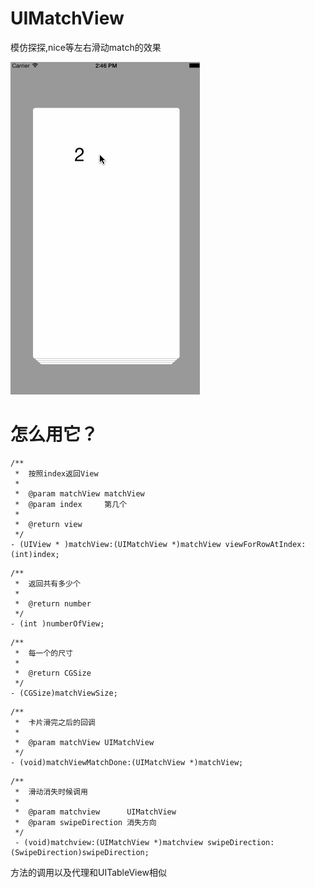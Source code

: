 # UIMatchView
模仿探探,nice等左右滑动match的效果

![image](https://raw.githubusercontent.com/fanrr/UIMatchView/master/MatchView/Untitled.gif)


# 怎么用它？
```object-c
/**
 *  按照index返回View
 *
 *  @param matchView matchView
 *  @param index     第几个
 *
 *  @return view
 */
- (UIView * )matchView:(UIMatchView *)matchView viewForRowAtIndex:(int)index;
```
```object-c
/**
 *  返回共有多少个
 *
 *  @return number
 */
- (int )numberOfView;
```
```object-c
/**
 *  每一个的尺寸
 *
 *  @return CGSize
 */
- (CGSize)matchViewSize;
```
```object-c
/**
 *  卡片滑完之后的回调
 *
 *  @param matchView UIMatchView
 */
- (void)matchViewMatchDone:(UIMatchView *)matchView;
```
```object-c
/**
 *  滑动消失时候调用
 *
 *  @param matchview      UIMatchView
 *  @param swipeDirection 消失方向
 */
 - (void)matchview:(UIMatchView *)matchview swipeDirection:(SwipeDirection)swipeDirection;
```
方法的调用以及代理和UITableView相似
